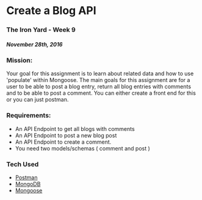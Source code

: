 # Create a Blog API

### The Iron Yard - Week 9
#####  November 28th, 2016

### Mission:
Your goal for this assignment is to learn about related data and how to use 'populate' within Mongoose. The main goals for this assignment are for a user to be able to post a blog entry, return all blog entries with comments and to be able to post a comment. You can either create a front end for this or you can just postman.

### Requirements:
- An API Endpoint to get all blogs with comments
- An API Endpoint to post a new blog post
- An API Endpoint to create a comment.
- You need two models/schemas ( comment and post )

### Tech Used
- [Postman](https://www.getpostman.com/)
- [MongoDB](https://mlab.com/login/)
- [Mongoose](http://mongoosejs.com/docs/)

